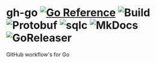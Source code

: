 # gh-go [![Go Reference](https://pkg.go.dev/badge/github.com/rajatgoel/gh-go.svg)](https://pkg.go.dev/github.com/rajatgoel/gh-go) ![Build](../../actions/workflows/build.yml/badge.svg) ![Protobuf](../../actions/workflows/proto.yml/badge.svg) ![sqlc](../../actions/workflows/sqlc.yml/badge.svg) ![MkDocs](../../actions/workflows/mkdocs.yml/badge.svg) ![GoReleaser](../../actions/workflows/goreleaser.yml/badge.svg)
GitHub workflow's for Go
